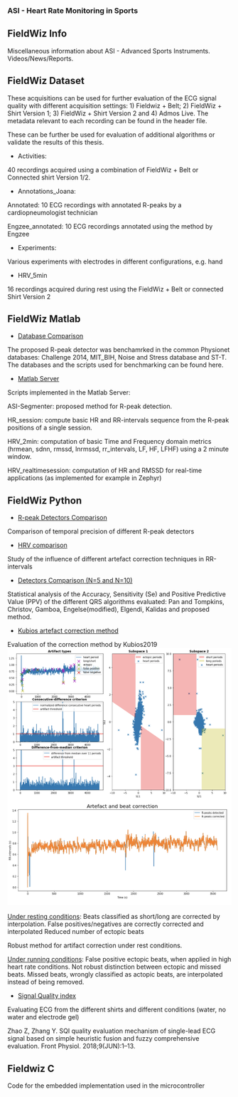 ### ASI - Heart Rate Monitoring in Sports

## FieldWiz Info
Miscellaneous information about ASI - Advanced Sports Instruments. Videos/News/Reports.

## FieldWiz Dataset
These acquisitions can be used for further evaluation of the ECG signal quality with different acquisition settings: 1) Fieldwiz + Belt; 2) FieldWiz + Shirt Version 1; 3) FieldWiz + Shirt Version 2 and 4) Admos Live.
The metadata relevant to each recording can be found in the header file.

These can be further be used for evaluation of additional algorithms or validate the results of this thesis.

* Activities:

40 recordings acquired using a combination of FieldWiz + Belt or Connected shirt Version 1/2.

* Annotations_Joana:

Annotated: 10 ECG recordings with annotated R-peaks by a cardiopneumologist technician

Engzee_annotated: 10 ECG recordings annotated using the method by Engzee

* Experiments:

Various experiments with electrodes in different configurations, e.g. hand

* HRV_5min

16 recordings acquired during rest using the FieldWiz + Belt or connected Shirt Version 2

## FieldWiz Matlab
* <u>Database Comparison</u>

The proposed R-peak detector was benchamrked in the common Physionet databases: Challenge 2014, MIT_BIH, Noise and Stress database and ST-T.
The databases and the scripts used for benchmarking can be found here.

* <u>Matlab Server</u>

Scripts implemented in the Matlab Server:

ASI-Segmenter: proposed method for R-peak detection.

HR_session: compute basic HR and RR-intervals sequence from the R-peak positions of a single session.

HRV_2min: computation of basic Time and Frequency domain metrics (hrmean, sdnn, rmssd, lnrmssd, rr_intervals, LF, HF, LFHF) using a 2 minute window.

HRV_realtimesession: computation of HR and RMSSD for real-time applications (as implemented for example in Zephyr)

## FieldWiz Python
* <u>R-peak Detectors Comparison</u>

Comparison of temporal precision of different R-peak detectors

* <u>HRV comparison </u>

Study of the influence of different artefact correction techniques in RR-intervals

* <u>Detectors Comparison (N=5 and N=10)</u>

Statistical analysis of the Accuracy, Sensitivity (Se) and Positive Predictive Value (PPV) of the different QRS algorithms evaluated: Pan and Tompkins, Christov, Gamboa, Engelse(modified), Elgendi, Kalidas and proposed method.


* <u>Kubios artefact correction method</u>

Evaluation of the correction method by Kubios2019
![plot](kubios%20HRV.png)

<u>Under resting conditions</u>:
Beats classified as short/long are corrected by interpolation.
False positives/negatives are correctly corrected and interpolated
Reduced number of ectopic beats

Robust method for artifact correction under rest conditions.

<u>Under running conditions</u>:
False positive ectopic beats, when applied in high heart rate conditions.
Not robust distinction between ectopic and missed beats. Missed beats, wrongly classified as actopic beats, are interpolated instead of being removed.


* <u>Signal Quality index</u>

Evaluating ECG from the different shirts and different conditions (water, no water and electrode gel)

Zhao Z, Zhang Y. SQI quality evaluation mechanism of single-lead ECG signal based on simple heuristic fusion and fuzzy comprehensive evaluation. Front Physiol. 2018;9(JUN):1–13.

## Fieldwiz C
Code for the embedded implementation used in the microcontroller
